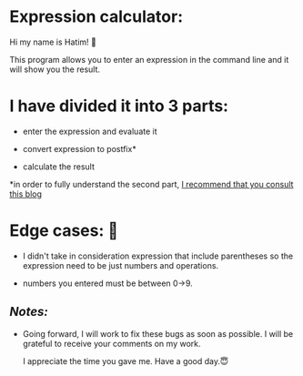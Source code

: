 # Expression calculator:

Hi my name is Hatim! :smiling_face_with_three_hearts:

This program allows you to enter an expression in the command line and it will show you the result.

# **I have divided it into 3 parts:**

- enter the expression and evaluate it

- convert expression to postfix*

- calculate the result
    
*in order to fully understand the second part, [I recommend that you consult this blog](https://www.geeksforgeeks.org/stack-set-2-infix-to-postfix/)

# **Edge cases: :face_with_head_bandage:** 

- I didn't take in consideration expression that include parentheses so the expression need to be just numbers and operations.

- numbers you entered must be between 0->9.

## *Notes:*
- Going forward, I will work to fix these bugs as soon as possible. I will be grateful to receive your comments on my work.

    I appreciate the time you gave me. Have a good day.:innocent:
